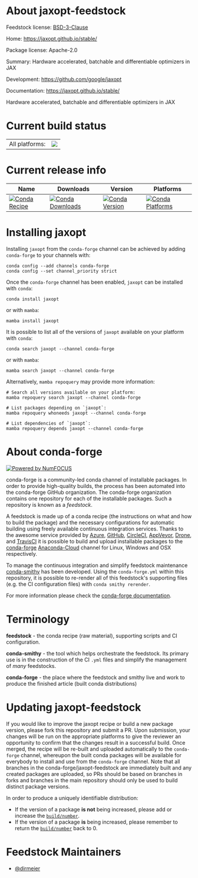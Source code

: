 About jaxopt-feedstock
======================

Feedstock license: [BSD-3-Clause](https://github.com/conda-forge/jaxopt-feedstock/blob/main/LICENSE.txt)

Home: https://jaxopt.github.io/stable/

Package license: Apache-2.0

Summary: Hardware accelerated, batchable and differentiable optimizers in JAX

Development: https://github.com/google/jaxopt

Documentation: https://jaxopt.github.io/stable/

Hardware accelerated, batchable and differentiable optimizers in JAX


Current build status
====================


<table><tr><td>All platforms:</td>
    <td>
      <a href="https://dev.azure.com/conda-forge/feedstock-builds/_build/latest?definitionId=17467&branchName=main">
        <img src="https://dev.azure.com/conda-forge/feedstock-builds/_apis/build/status/jaxopt-feedstock?branchName=main">
      </a>
    </td>
  </tr>
</table>

Current release info
====================

| Name | Downloads | Version | Platforms |
| --- | --- | --- | --- |
| [![Conda Recipe](https://img.shields.io/badge/recipe-jaxopt-green.svg)](https://anaconda.org/conda-forge/jaxopt) | [![Conda Downloads](https://img.shields.io/conda/dn/conda-forge/jaxopt.svg)](https://anaconda.org/conda-forge/jaxopt) | [![Conda Version](https://img.shields.io/conda/vn/conda-forge/jaxopt.svg)](https://anaconda.org/conda-forge/jaxopt) | [![Conda Platforms](https://img.shields.io/conda/pn/conda-forge/jaxopt.svg)](https://anaconda.org/conda-forge/jaxopt) |

Installing jaxopt
=================

Installing `jaxopt` from the `conda-forge` channel can be achieved by adding `conda-forge` to your channels with:

```
conda config --add channels conda-forge
conda config --set channel_priority strict
```

Once the `conda-forge` channel has been enabled, `jaxopt` can be installed with `conda`:

```
conda install jaxopt
```

or with `mamba`:

```
mamba install jaxopt
```

It is possible to list all of the versions of `jaxopt` available on your platform with `conda`:

```
conda search jaxopt --channel conda-forge
```

or with `mamba`:

```
mamba search jaxopt --channel conda-forge
```

Alternatively, `mamba repoquery` may provide more information:

```
# Search all versions available on your platform:
mamba repoquery search jaxopt --channel conda-forge

# List packages depending on `jaxopt`:
mamba repoquery whoneeds jaxopt --channel conda-forge

# List dependencies of `jaxopt`:
mamba repoquery depends jaxopt --channel conda-forge
```


About conda-forge
=================

[![Powered by
NumFOCUS](https://img.shields.io/badge/powered%20by-NumFOCUS-orange.svg?style=flat&colorA=E1523D&colorB=007D8A)](https://numfocus.org)

conda-forge is a community-led conda channel of installable packages.
In order to provide high-quality builds, the process has been automated into the
conda-forge GitHub organization. The conda-forge organization contains one repository
for each of the installable packages. Such a repository is known as a *feedstock*.

A feedstock is made up of a conda recipe (the instructions on what and how to build
the package) and the necessary configurations for automatic building using freely
available continuous integration services. Thanks to the awesome service provided by
[Azure](https://azure.microsoft.com/en-us/services/devops/), [GitHub](https://github.com/),
[CircleCI](https://circleci.com/), [AppVeyor](https://www.appveyor.com/),
[Drone](https://cloud.drone.io/welcome), and [TravisCI](https://travis-ci.com/)
it is possible to build and upload installable packages to the
[conda-forge](https://anaconda.org/conda-forge) [Anaconda-Cloud](https://anaconda.org/)
channel for Linux, Windows and OSX respectively.

To manage the continuous integration and simplify feedstock maintenance
[conda-smithy](https://github.com/conda-forge/conda-smithy) has been developed.
Using the ``conda-forge.yml`` within this repository, it is possible to re-render all of
this feedstock's supporting files (e.g. the CI configuration files) with ``conda smithy rerender``.

For more information please check the [conda-forge documentation](https://conda-forge.org/docs/).

Terminology
===========

**feedstock** - the conda recipe (raw material), supporting scripts and CI configuration.

**conda-smithy** - the tool which helps orchestrate the feedstock.
                   Its primary use is in the construction of the CI ``.yml`` files
                   and simplify the management of *many* feedstocks.

**conda-forge** - the place where the feedstock and smithy live and work to
                  produce the finished article (built conda distributions)


Updating jaxopt-feedstock
=========================

If you would like to improve the jaxopt recipe or build a new
package version, please fork this repository and submit a PR. Upon submission,
your changes will be run on the appropriate platforms to give the reviewer an
opportunity to confirm that the changes result in a successful build. Once
merged, the recipe will be re-built and uploaded automatically to the
`conda-forge` channel, whereupon the built conda packages will be available for
everybody to install and use from the `conda-forge` channel.
Note that all branches in the conda-forge/jaxopt-feedstock are
immediately built and any created packages are uploaded, so PRs should be based
on branches in forks and branches in the main repository should only be used to
build distinct package versions.

In order to produce a uniquely identifiable distribution:
 * If the version of a package **is not** being increased, please add or increase
   the [``build/number``](https://docs.conda.io/projects/conda-build/en/latest/resources/define-metadata.html#build-number-and-string).
 * If the version of a package **is** being increased, please remember to return
   the [``build/number``](https://docs.conda.io/projects/conda-build/en/latest/resources/define-metadata.html#build-number-and-string)
   back to 0.

Feedstock Maintainers
=====================

* [@dirmeier](https://github.com/dirmeier/)

